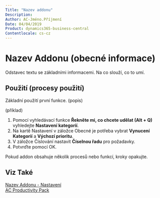 ```yaml
---
Title: "Nazev addonu"
Description: 
Author: AC-Jméno.Příjmení
Date: 04/04/2019
Product: dynamics365-business-central
Contentlocale: cs-cz
---
```


# Nazev Addonu  (obecné informace)

Odstavec textu se základními informacemi. Na co slouží, co to umí.




## Použití (procesy použití)

Základní použití první funkce. (popis)

(příklad)
1. Pomocí vyhledávací funkce **Řekněte mi, co chcete udělat (Alt + Q)** vyhledejte **Nastavení kategorií**.
2. Na kartě Nastavení v záložce Obecné je potřeba vybrat **Vynucení Kategorií** a **Výchozí prioritu**.
3. V záložce Číslování nastavit **Číselnou řadu** pro požadavky.
4. Potvrďte pomocí OK.


Pokud addon obsahuje několik procesů nebo funkcí, kroky opakujte.


## Viz Také
[Nazev Addonu - Nastavení   ](ac-pp-nazev-addonu-setup.md)  
[AC Productivity Pack](ac-pp-productivity-pack.md)

